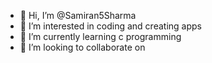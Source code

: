 - 👋 Hi, I’m @Samiran5Sharma
- 👀 I’m interested in coding and creating apps
- 🌱 I’m currently learning c programming
- 💞️ I’m looking to collaborate on 
